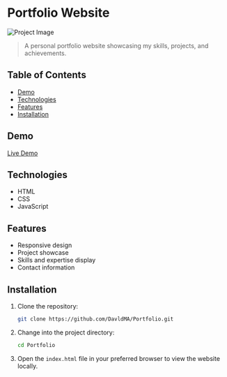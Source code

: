 # Portfolio Website

![Project Image](url_to_project_image.png)

> A personal portfolio website showcasing my skills, projects, and achievements.

## Table of Contents

- [Demo](#demo)
- [Technologies](#technologies)
- [Features](#features)
- [Installation](#installation)

## Demo

[Live Demo](nothing)

## Technologies

- HTML
- CSS
- JavaScript

## Features

- Responsive design
- Project showcase
- Skills and expertise display
- Contact information

## Installation

1. Clone the repository:

   ```bash
   git clone https://github.com/DavldMA/Portfolio.git
   ```

2. Change into the project directory:

   ```bash
   cd Portfolio
   ```

3. Open the `index.html` file in your preferred browser to view the website locally.
